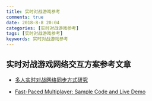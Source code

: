```yaml
---
title: 实时对战游戏参考
comments: true
date: 2018-8-8 20:04
categories: [实时对战游戏参考]
tags: [实时对战游戏参考]
keywords: 实时对战游戏参考
---
```


## 实时对战游戏网络交互方案参考文章

- [多人实时对战网络同步方式研究](https://blog.csdn.net/yscyfy2/article/details/52554917)

- [Fast-Paced Multiplayer: Sample Code and Live Demo](http://www.gabrielgambetta.com/client-side-prediction-live-demo.html)
